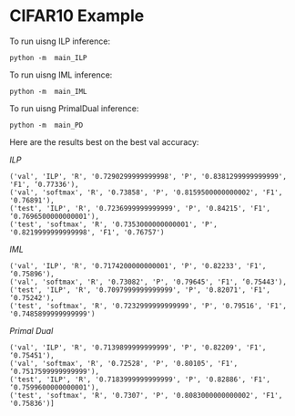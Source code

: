 # CIFAR10 Example

To run uisng ILP inference:
```
python -m  main_ILP
```

To run uisng IML inference:
```
python -m  main_IML
```

To run uisng PrimalDual inference:
```
python -m  main_PD
```
Here are the results best on the best val accuracy:

_ILP_
```text
('val', 'ILP', 'R', '0.7290299999999998', 'P', '0.8381299999999999', 'F1', ‘0.77336'),
('val', 'softmax', 'R', '0.73858', 'P', '0.8159500000000002', 'F1', '0.76891'), 
('test', 'ILP', 'R', '0.7236999999999999', 'P', '0.84215', 'F1', ‘0.7696500000000001'),
('test', 'softmax', 'R', '0.7353000000000001', 'P', '0.8219999999999998', 'F1', '0.76757')
```

_IML_
```text
('val', 'ILP', 'R', '0.7174200000000001', 'P', '0.82233', 'F1', ‘0.75896'),
('val', 'softmax', 'R', '0.73082', 'P', '0.79645', 'F1', ‘0.75443'),
('test', 'ILP', 'R', '0.7097999999999999', 'P', '0.82071', 'F1', ‘0.75242'),
('test', 'softmax', 'R', '0.7232999999999999', 'P', '0.79516', 'F1', '0.7485899999999999')
```


_Primal Dual_
```text
('val', 'ILP', 'R', '0.7139899999999999', 'P', '0.82209', 'F1', ‘0.75451'),
('val', 'softmax', 'R', '0.72528', 'P', '0.80105', 'F1', ‘0.7517599999999999'),
('test', 'ILP', 'R', '0.7183999999999999', 'P', '0.82886', 'F1', ‘0.7599600000000001'),
('test', 'softmax', 'R', '0.7307', 'P', '0.8083000000000002', 'F1', '0.75836')]
```